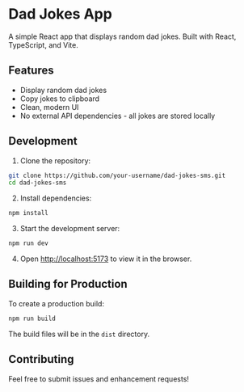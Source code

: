 # Dad Jokes App

A simple React app that displays random dad jokes. Built with React, TypeScript, and Vite.

## Features

- Display random dad jokes
- Copy jokes to clipboard
- Clean, modern UI
- No external API dependencies - all jokes are stored locally

## Development

1. Clone the repository:
```bash
git clone https://github.com/your-username/dad-jokes-sms.git
cd dad-jokes-sms
```

2. Install dependencies:
```bash
npm install
```

3. Start the development server:
```bash
npm run dev
```

4. Open [http://localhost:5173](http://localhost:5173) to view it in the browser.

## Building for Production

To create a production build:

```bash
npm run build
```

The build files will be in the `dist` directory.

## Contributing

Feel free to submit issues and enhancement requests!
